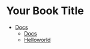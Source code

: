 # Your Book Title

- [Docs](docs/README.md)
  - [Docs](docs/docs/README.md)
  - [Helloworld](docs/helloworld/README.md)
